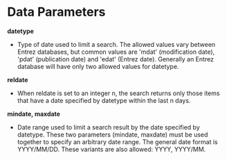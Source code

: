 # Data Parameters

**datetype**
  * Type of date used to limit a search. The allowed values vary between Entrez databases, but common values are 'mdat' (modification date), 'pdat' (publication date) and 'edat' (Entrez date). Generally an Entrez database will have only two allowed values for datetype.

**reldate**
  * When reldate is set to an integer n, the search returns only those items that have a date specified by datetype within the last n days.

**mindate, maxdate**
  * Date range used to limit a search result by the date specified by datetype. These two parameters (mindate, maxdate) must be used together to specify an arbitrary date range. The general date format is YYYY/MM/DD. These variants are also allowed: YYYY, YYYY/MM.
